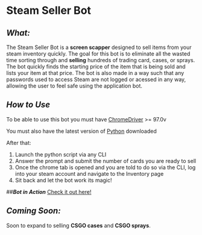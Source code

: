 # Steam Seller Bot
## ***What:***
The Steam Seller Bot is a **screen scapper** designed to sell items from your steam inventory quickly. The goal for this bot is to eliminate all the wasted time sorting through and **selling** hundreds of trading card, cases, or sprays. The bot quickly finds the starting price of the item that is being sold and lists your item at that price. The bot is also made in a way such that any passwords used to access Steam are not logged or acessed in any way, allowing the user to feel safe using the application bot.

## ***How to Use***
To be able to use this bot you must have [ChromeDriver](https://chromedriver.chromium.org/downloads) >= 97.0v

You must also have the latest version of [Python](https://www.python.org/downloads/) downloaded

After that:
1. Launch the python script via any CLI
2. Answer the prompt and submit the number of cards you are ready to sell
3. Once the chrome tab is opened and you are told to do so via the CLI, log into your steam account and navigate to the Inventory page
4. Sit back and let the bot work its magic!

##***Bot in Action***
[Check it out here!](https://youtu.be/IHOWTZEekFU)

## ***Coming Soon:***
Soon to expand to selling **CSGO cases** and **CSGO sprays**. 

